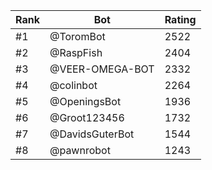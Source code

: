 Rank|Bot|Rating
---|---|---
#1|@ToromBot|2522
#2|@RaspFish|2404
#3|@VEER-OMEGA-BOT|2332
#4|@colinbot|2264
#5|@OpeningsBot|1936
#6|@Groot123456|1732
#7|@DavidsGuterBot|1544
#8|@pawnrobot|1243
